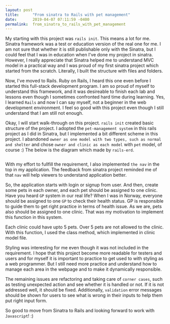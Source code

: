 ```yaml
---
layout: post
title:      "From sinatra to Rails with pet management"
date:       2019-04-07 07:11:59 -0400
permalink:  from_sinatra_to_rails_with_pet_management
---
```



My starting with this project was `rails init`. This means a lot for me. Sinatra framework was a test or education version of the real one for me. I am not sure that whether it is still publishable only with the Sinatra, but I could feel that I was in education when I've done my project in sinatra. However, I really appreciate that Sinatra helped me to understand MVC model in a practical way and I was proud of my first sinatra project which started from the scratch. Literally, I built the structure with files and folders.

Now, I've moved to Rails. Ruby on Rails, I heard this one even before I started this full-stack development program. I am so proud of myself to understand this framework, and it was desireable to finish each lab and lessons even though I sometimes confronted hard time during learning. Yes, I learned `Rails` and now I can say myself, not a beginner in the web development environment. I feel so good with this project even though I still understand that I am still not enough.

Okay, I will start walk-through on this project. `rails init` created basic structure of the project. I adopted the `pet-management system` in this rails project as I did in Sinatra, but I implemented a bit different scheme in this project. I abandoned `owner as one model with two types, such as normal and shelter` and chose `owner and clinic as each model` with `pet` model, of course :) The below is the diagram which made by `rails-erd`.

<img src="https://github.com/Joeycho/rails-pet-management-system/blob/master/model.png" alt="" class="img-responsive">

With my effort to fullfill the requirement, I also implemented `the nav` in the top in my application. The feedback from sinatra project reminded me of that `nav` will help viewers to understand application better.

So, the application starts with login or signup from user. And then, create some pets in each owner, and each pet should be assigned to one clinic. Have you heard `GP` system in our real life? When I was in Norway, everyone should be assigned to one `GP` to check their health status. GP is responsible to guide them to get right practice in terms of health issue. As we are, pets also should be assigned to one clinic. That was my motivation to implement this function in this system.

Each clinic could have upto 5 pets. Over 5 pets are not allowed to the clinic. With this function, I used the class method, which implemented in clinic model file. 

Styling was interesting for me even though it was not included in the requirement. I hope that this project become more readable for testers and users and for myself it is important to practice to get used to with styling as a web programmer. But I still need more practice and understand how to manage each area in the webpage and to make it dynamically responsible.

The remaining issues are refactoring and taking care of `corner cases`, such as testing unexpected action and see whether it is handled or not. If it is not addressed well, it should be fixed. Additionally, `validation` error messages should be shown for users to see what is wrong in their inputs to help them put right input form.

So good to move from Sinatra to Rails and looking forward to work with `Javascript`! :)
